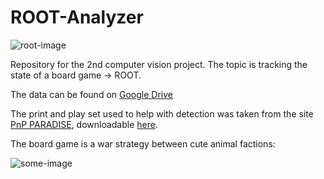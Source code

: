 # ROOT-Analyzer

![root-image](https://www.thegamesteward.com/cdn/shop/products/root-a-game-of-woodland-might-and-right-base-board-game-retail-pre-order-edition-retail-board-game-leder-games-31518963138712_400x.jpg?v=1627754771)

Repository for the 2nd computer vision project. The topic is tracking the state of a board game -> ROOT.

The data can be found on [Google Drive](https://drive.google.com/drive/folders/1VrQ98TC5jPmWk1QYr3lUP3SGk_3_AEmx?usp=sharing)

The print and play set used to help with detection was taken from the site [PnP PARADISE](https://www.pnpparadise.com/set1/root),
downloadable [here](https://drive.google.com/drive/u/0/folders/1HczRsemRHgEUlLyGB0E71USBWiwxYdzB).

The board game is a war strategy between cute animal factions:

![some-image](https://punchboard.co.uk/wp-content/uploads/2021/07/Root-Base-Game-Board-Fall.jpg)